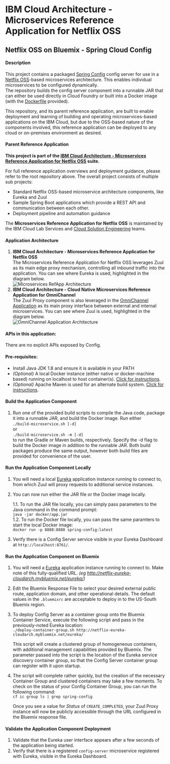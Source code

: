 # IBM Cloud Architecture - Microservices Reference Application for Netflix OSS

## Netflix OSS on Bluemix - Spring Cloud Config

#### Description
  This project contains a packaged [Spring Config](https://github.com/ibm-cloud-architecture/refarch-cloudnative-spring-config) config server for use in 
  a [Netflix OSS](http://netflix.github.io/)-based microservices architecture.  This enables individual microservices to be configured dynamically.  
  The repository builds the config server component into a runnable JAR that can either be used directly in Cloud Foundry or built into a Docker image (with the [Dockerfile](https://github.com/ibm-cloud-architecture/refarch-cloudnative-netflix-zuul/blob/master/docker/Dockerfile) provided).

  This repository, and its parent reference application, are built to enable deployment and learning of building and operating microservices-based applications on the IBM Cloud, but due to the OSS-based nature of the components involved, this reference application can be deployed to any cloud or on-premises environment as desired.

#### Parent Reference Application
  **This project is part of the [IBM Cloud Architecture - Microservices Reference Application for Netflix OSS](https://github.com/ibm-cloud-architecture/refarch-cloudnative-netflix*) suite.**

  For full reference application overviews and deployment guidance, please refer to the root repository above.  The overall project consists of multiple sub projects:

  - Standard Netflix OSS-based microservice architecture components, like Eureka and Zuul
  - Sample Spring Boot applications which provide a REST API and communication between each other.
  - Deployment pipeline and automation guidance

The **Microservices Reference Application for Netflix OSS** is maintained by the IBM Cloud Lab Services and [Cloud Solution Engineering](https://github.com/ibm-cloud-architecture) teams.

#### Application Architecture
1.  **IBM Cloud Architecture - Microservices Reference Application for Netflix OSS**  
    The Microservices Reference Application for Netflix OSS leverages Zuul as its main edge proxy mechanism, controlling all inbound traffic into the application.  You can see where Eureka is used, highlighted in the diagram below.  
    ![Microservices RefApp Architecture](static/imgs/netflix-oss-wfd-arch-zuul.png?raw=true)
2.  **IBM Cloud Architecture - Cloud Native Microservices Reference Application for OmniChannel**  
    The Zuul Proxy component is also leveraged in the [OmniChannel Application](https://github.com/ibm-cloud-architecture/refarch-cloudnative) as its main proxy interface between external and internal microservices.  You can see where Zuul is used, highlighted in the diagram below.  
    ![OmniChannel Application Architecture](static/imgs/omnichannel-arch-zuul.png?raw=true)

#### APIs in this application:
There are no explicit APIs exposed by Config.

#### Pre-requisites:
- Install Java JDK 1.8 and ensure it is available in your PATH
- _(Optional)_ A local Docker instance (either native or docker-machine based) running on localhost to host container(s). [Click for instructions](https://docs.docker.com/machine/get-started/).
- _(Optional)_ Apache Maven is used for an alternate build system.  [Click for instructions](https://maven.apache.org/install.html).

#### Build the Application Component
1.  Run one of the provided build scripts to compile the Java code, package it into a runnable JAR, and build the Docker image.  Run either  
        `./build-microservice.sh [-d]`  
  or  
        `./build-microservice.sh -m [-d]`  
  to run the Gradle or Maven builds, respectively.  Specify the -d flag to build the Docker image in addition to the runnable JAR. Both build packages produce the same output, however both build files are provided for convenience of the user.

#### Run the Application Component Locally
1.  You will need a local [Eureka](https://github.com/ibm-cloud-architecture/refarch-cloudnative-netflix-eureka) application instance running to connect to, from which Zuul will proxy requests to additional service instances.

2.  You can now run either the JAR file or the Docker image locally.  

    1.1.  To run the JAR file locally, you can simply pass parameters to the Java command in the command prompt:  
        `java -jar docker/app.jar`  
    1.2.  To run the Docker file locally, you can pass the same paramters to start the local Docker image:  
        `docker run -p 8888:8888 spring-config:latest`  

3.  Verify there is a Config Server service visible in your Eureka Dashboard at `http://localhost:8761/`.

#### Run the Application Component on Bluemix
1.  You will need a [Eureka](https://github.com/ibm-cloud-architecture/refarch-cloudnative-netflix-eureka) application instance running to connect to.  Make note of this fully-qualified URL. _(eg http://netflix-eureka-cloudarch.mybluemix.net/eureka/)_

2.  Edit the Bluemix Response File to select your desired external public route, application domain, and other operational details.  The default values in the `.bluemixrc` are acceptable to deploy in to the US-South Bluemix region.

3.  To deploy Config Server as a container group onto the Bluemix Container Service, execute the following script and pass in the previously-noted Eureka location:  
        `./deploy-container-group.sh http://netflix-eureka-cloudarch.mybluemix.net/eureka/`  

    This script will create a clustered group of homogeneous containers, with additional management capabilities provided by Bluemix.  The parameter passed into the script is the location of the Eureka service discovery container group, so that the Config Server container group can register with it upon startup.

4.  The script will complete rather quickly, but the creation of the necessary Container Group and clustered containers may take a few moments. To check on the status of your Config Container Group, you can run the following command:  
        `cf ic group ls | grep spring-config`  

    Once you see a value for *Status* of `CREATE_COMPLETED`, your Zuul Proxy instance will now be publicly accessible through the URL configured in the Bluemix response file.  

#### Validate the Application Component Deployment
1.  Validate that the Eureka user interface appears after a few seconds of the application being started.  
2.  Verify that there is a registered `config-server` microservice registered with Eureka, visible in the Eureka Dashboard.
